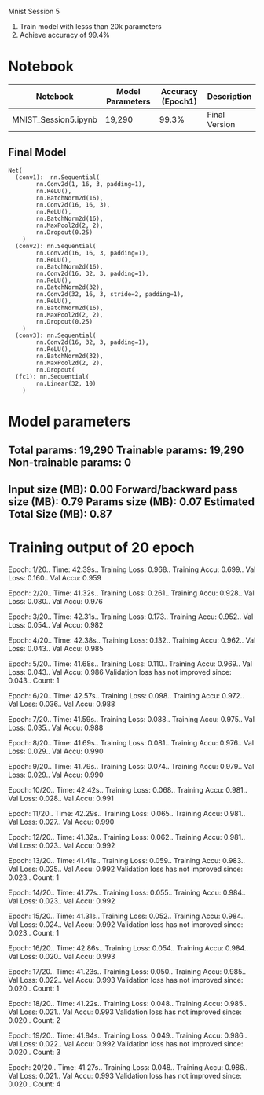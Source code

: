 Mnist Session 5 
1. Train model with lesss than 20k parameters
2. Achieve accuracy of 99.4%
# Notebook 

|    Notebook         | Model Parameters | Accuracy (Epoch1) | Description|
|---------------------|-----------------|--------------------|------------|
| MNIST_Session5.ipynb| 19,290 | 99.3% | Final Version|

## Final Model 

    Net(
      (conv1):  nn.Sequential(
            nn.Conv2d(1, 16, 3, padding=1),
            nn.ReLU(),
            nn.BatchNorm2d(16),
            nn.Conv2d(16, 16, 3),
            nn.ReLU(),
            nn.BatchNorm2d(16),
            nn.MaxPool2d(2, 2),
            nn.Dropout(0.25)
        )
      (conv2): nn.Sequential(
            nn.Conv2d(16, 16, 3, padding=1),
            nn.ReLU(),
            nn.BatchNorm2d(16),
            nn.Conv2d(16, 32, 3, padding=1),
            nn.ReLU(),
            nn.BatchNorm2d(32),
            nn.Conv2d(32, 16, 3, stride=2, padding=1),
            nn.ReLU(),
            nn.BatchNorm2d(16),
            nn.MaxPool2d(2, 2),
            nn.Dropout(0.25)
        )
      (conv3): nn.Sequential(
            nn.Conv2d(16, 32, 3, padding=1),
            nn.ReLU(),
            nn.BatchNorm2d(32),
            nn.MaxPool2d(2, 2),
            nn.Dropout(
      (fc1): nn.Sequential(
            nn.Linear(32, 10)
        )

#    Model parameters
Total params: 19,290
Trainable params: 19,290
Non-trainable params: 0
----------------------------------------------------------------
Input size (MB): 0.00
Forward/backward pass size (MB): 0.79
Params size (MB): 0.07
Estimated Total Size (MB): 0.87
----------------------------------------------------------------

# Training output of 20 epoch
Epoch: 1/20..  Time: 42.39s.. Training Loss: 0.968..  Training Accu: 0.699..  Val Loss: 0.160..  Val Accu: 0.959

Epoch: 2/20..  Time: 41.32s.. Training Loss: 0.261..  Training Accu: 0.928..  Val Loss: 0.080..  Val Accu: 0.976

Epoch: 3/20..  Time: 42.31s.. Training Loss: 0.173..  Training Accu: 0.952..  Val Loss: 0.054..  Val Accu: 0.982

Epoch: 4/20..  Time: 42.38s.. Training Loss: 0.132..  Training Accu: 0.962..  Val Loss: 0.043..  Val Accu: 0.985

Epoch: 5/20..  Time: 41.68s.. Training Loss: 0.110..  Training Accu: 0.969..  Val Loss: 0.043..  Val Accu: 0.986
Validation loss has not improved since: 0.043.. Count:  1

Epoch: 6/20..  Time: 42.57s.. Training Loss: 0.098..  Training Accu: 0.972..  Val Loss: 0.036..  Val Accu: 0.988

Epoch: 7/20..  Time: 41.59s.. Training Loss: 0.088..  Training Accu: 0.975..  Val Loss: 0.035..  Val Accu: 0.988

Epoch: 8/20..  Time: 41.69s.. Training Loss: 0.081..  Training Accu: 0.976..  Val Loss: 0.029..  Val Accu: 0.990

Epoch: 9/20..  Time: 41.79s.. Training Loss: 0.074..  Training Accu: 0.979..  Val Loss: 0.029..  Val Accu: 0.990

Epoch: 10/20..  Time: 42.42s.. Training Loss: 0.068..  Training Accu: 0.981..  Val Loss: 0.028..  Val Accu: 0.991

Epoch: 11/20..  Time: 42.29s.. Training Loss: 0.065..  Training Accu: 0.981..  Val Loss: 0.027..  Val Accu: 0.990

Epoch: 12/20..  Time: 41.32s.. Training Loss: 0.062..  Training Accu: 0.981..  Val Loss: 0.023..  Val Accu: 0.992

Epoch: 13/20..  Time: 41.41s.. Training Loss: 0.059..  Training Accu: 0.983..  Val Loss: 0.025..  Val Accu: 0.992
Validation loss has not improved since: 0.023.. Count:  1

Epoch: 14/20..  Time: 41.77s.. Training Loss: 0.055..  Training Accu: 0.984..  Val Loss: 0.023..  Val Accu: 0.992

Epoch: 15/20..  Time: 41.31s.. Training Loss: 0.052..  Training Accu: 0.984..  Val Loss: 0.024..  Val Accu: 0.992
Validation loss has not improved since: 0.023.. Count:  1

Epoch: 16/20..  Time: 42.86s.. Training Loss: 0.054..  Training Accu: 0.984..  Val Loss: 0.020..  Val Accu: 0.993

Epoch: 17/20..  Time: 41.23s.. Training Loss: 0.050..  Training Accu: 0.985..  Val Loss: 0.022..  Val Accu: 0.993
Validation loss has not improved since: 0.020.. Count:  1

Epoch: 18/20..  Time: 41.22s.. Training Loss: 0.048..  Training Accu: 0.985..  Val Loss: 0.021..  Val Accu: 0.993
Validation loss has not improved since: 0.020.. Count:  2

Epoch: 19/20..  Time: 41.84s.. Training Loss: 0.049..  Training Accu: 0.986..  Val Loss: 0.022..  Val Accu: 0.992
Validation loss has not improved since: 0.020.. Count:  3

Epoch: 20/20..  Time: 41.27s.. Training Loss: 0.048..  Training Accu: 0.986..  Val Loss: 0.021..  Val Accu: 0.993
Validation loss has not improved since: 0.020.. Count:  4

    

